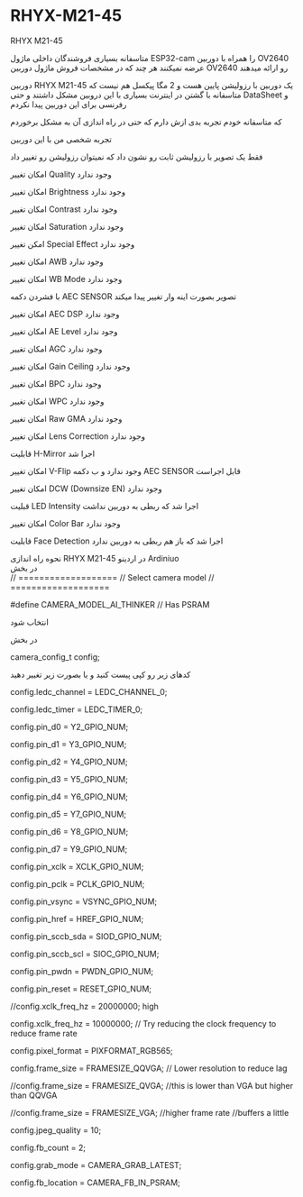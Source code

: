 # RHYX-M21-45
RHYX M21-45

متاسفانه بسیاری فروشندگان داخلی ماژول ESP32-cam را همراه با دوربین OV2640 عرضه نمیکنند هر چند که در مشخصات فروش ماژول دوربین OV2640 رو ارائه میدهند 

دوربین RHYX M21-45 یک دوربین با رزولیشن پایین هست و 2 مگا پیکسل هم نیست که متاسفانه با گشتن در اینترنت بسیاری با این دروبین مشکل داشتند و حتی DataSheet و رفرنسی برای این دوربین پیدا نکردم 

که متاسفانه  خودم تجربه بدی ازش دارم که حتی در راه اندازی آن به مشکل برخوردم 

تجربه شخصی من با این دوربین 

فقط یک تصویر با رزولیشن ثابت  رو نشون داد که نمیتوان رزولیشن رو تغییر داد
	 
امکان تغییر Quality  وجود ندارد
		 
امکان تغییر Brightness وجود ندارد

امکان تغییر Contrast وجود ندارد

امکان تغییر Saturation وجود ندارد

امکن تغییر Special Effect وجود ندارد

امکان تغییر AWB وجود ندارد

امکان تغییر WB Mode وجود ندارد	

با فشردن دکمه AEC SENSOR تصویر بصورت اینه وار تغییر پیدا میکند

امکان تغییر AEC DSP وجود ندارد

امکان تغییر AE Level وجود ندارد

امکان تغییر AGC وجود ندارد

امکان تغییر Gain Ceiling وجود ندارد

امکان تغییر BPC وجود ندارد

امکان تغییر WPC وجود ندارد

امکان تغییر Raw GMA وجود ندارد

امکان تغییر Lens Correction وجود ندارد	

قابلیت H-Mirror اجرا شد

امکان تغییر V-Flip وجود ندارد و ب دکمه  AEC SENSOR قابل اجراست	

امکان تغییر DCW (Downsize EN) وجود ندارد

قبلیت LED Intensity اجرا شد که ربطی به دوربین نداشت

امکان تغییر Color Bar وجود ندارد

قابلیت Face Detection اجرا شد که باز هم ربطی به دوربین ندارد



نحوه راه اندازی RHYX M21-45 در اردینو Ardiniuo    
در بخش     
// ===================
// Select camera model
// ===================

#define CAMERA_MODEL_AI_THINKER  // Has PSRAM 

انتخاب شود 

در بخش 

camera_config_t config;

کدهای زیر رو کپی پیست کنید و یا بصورت زیر تغییر دهید


config.ledc_channel = LEDC_CHANNEL_0;

config.ledc_timer = LEDC_TIMER_0;

config.pin_d0 = Y2_GPIO_NUM;

config.pin_d1 = Y3_GPIO_NUM;

config.pin_d2 = Y4_GPIO_NUM;

config.pin_d3 = Y5_GPIO_NUM;

config.pin_d4 = Y6_GPIO_NUM;

config.pin_d5 = Y7_GPIO_NUM;

config.pin_d6 = Y8_GPIO_NUM;

config.pin_d7 = Y9_GPIO_NUM;

config.pin_xclk = XCLK_GPIO_NUM;

config.pin_pclk = PCLK_GPIO_NUM;

config.pin_vsync = VSYNC_GPIO_NUM;

config.pin_href = HREF_GPIO_NUM;

config.pin_sccb_sda = SIOD_GPIO_NUM;

config.pin_sccb_scl = SIOC_GPIO_NUM;

config.pin_pwdn = PWDN_GPIO_NUM;

config.pin_reset = RESET_GPIO_NUM;

//config.xclk_freq_hz = 20000000; high

config.xclk_freq_hz = 10000000; // Try reducing the clock frequency to reduce frame rate

config.pixel_format = PIXFORMAT_RGB565;

config.frame_size = FRAMESIZE_QQVGA; // Lower resolution to reduce lag

//config.frame_size = FRAMESIZE_QVGA; //this is lower than VGA but higher than QQVGA

//config.frame_size = FRAMESIZE_VGA; //higher frame rate //buffers a little

config.jpeg_quality = 10;

config.fb_count = 2;

config.grab_mode = CAMERA_GRAB_LATEST;

config.fb_location = CAMERA_FB_IN_PSRAM;

